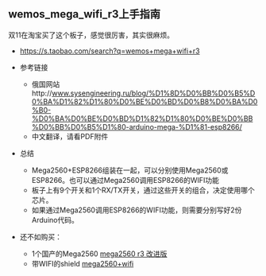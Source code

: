 ## wemos_mega_wifi_r3上手指南
双11在淘宝买了这个板子，感觉很厉害，其实很麻烦。
- https://s.taobao.com/search?q=wemos+mega+wifi+r3
- 参考链接
    - 俄国网站http://www.sysengineering.ru/blog/%D1%8D%D0%BB%D0%B5%D0%BA%D1%82%D1%80%D0%BE%D0%BD%D0%B8%D0%BA%D0%B0-%D0%BA%D0%BE%D0%BD%D1%82%D1%80%D0%BE%D0%BB%D0%BB%D0%B5%D1%80-arduino-mega-%D1%81-esp8266/
    - 中文翻译，请看PDF附件
    
- 总结
    - Mega2560+ESP8266组装在一起，可以分别使用Mega2560或ESP8266。也可以通过Mega2560调用ESP8266的WIFI功能
    - 板子上有9个开关和1个RX/TX开关，通过这些开关的组合，决定使用哪个芯片。
    - 如果通过Mega2560调用ESP8266的WIFI功能，则需要分别写好2份Arduino代码。
    
- 还不如购买：
    - 1个国产的Mega2560 [mega2560 r3 改进版](https://s.taobao.com/search?q=mega2560+r3+%E6%94%B9%E8%BF%9B%E7%89%88)
    - 带WIFI的shield [mega2560+wifi](https://s.taobao.com/search?q=mega2560+wifi)